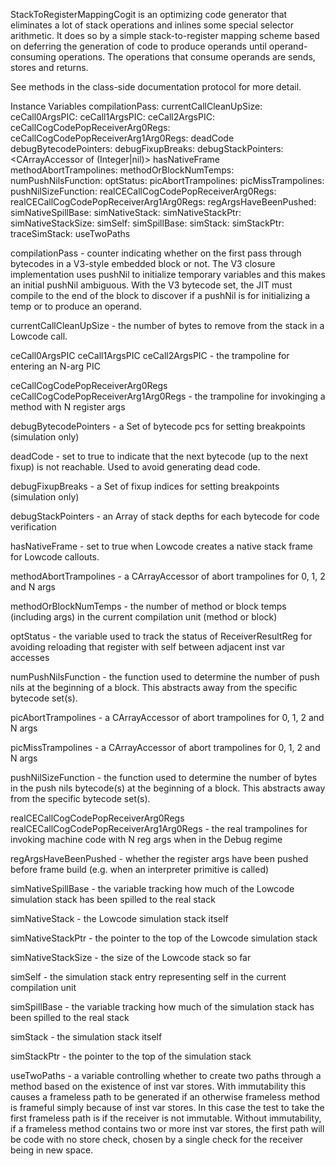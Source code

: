 StackToRegisterMappingCogit is an optimizing code generator that eliminates a lot of stack operations and inlines some special selector arithmetic.  It does so by a simple stack-to-register mapping scheme based on deferring the generation of code to produce operands until operand-consuming operations.  The operations that consume operands are sends, stores and returns.

See methods in the class-side documentation protocol for more detail.

Instance Variables
	compilationPass:								<Integer>
	currentCallCleanUpSize:						<Integer>
	ceCall0ArgsPIC:									<Integer>
	ceCall1ArgsPIC:									<Integer>
	ceCall2ArgsPIC:									<Integer>
	ceCallCogCodePopReceiverArg0Regs:			<Integer>
	ceCallCogCodePopReceiverArg1Arg0Regs:		<Integer>
	deadCode										<Boolean>
	debugBytecodePointers:						<Set of Integer>
	debugFixupBreaks:								<Set of Integer>
	debugStackPointers:							<CArrayAccessor of (Integer|nil)>
	hasNativeFrame								<Boolean>
	methodAbortTrampolines:						<CArrayAccessor of Integer>
	methodOrBlockNumTemps:						<Integer>
	numPushNilsFunction:							<Symbol>
	optStatus:										<Integer>
	picAbortTrampolines:							<CArrayAccessor of Integer>
	picMissTrampolines:							<CArrayAccessor of Integer>
	pushNilSizeFunction:							<Symbol>
	realCECallCogCodePopReceiverArg0Regs:		<Integer>
	realCECallCogCodePopReceiverArg1Arg0Regs:	<Integer>
	regArgsHaveBeenPushed:						<Boolean>
	simNativeSpillBase:								<Integer>
	simNativeStack:								<CArrayAccessor of CogSimStackNativeEntry>
	simNativeStackPtr:								<Integer>
	simNativeStackSize:							<Integer>
	simSelf:											<CogSimStackEntry>
	simSpillBase:									<Integer>
	simStack:										<CArrayAccessor of CogSimStackEntry>
	simStackPtr:									<Integer>
	traceSimStack:									<Integer>
	useTwoPaths									<Boolean>

compilationPass
	- counter indicating whether on the first pass through bytecodes in a V3-style embedded block or not.  The V3 closure implementation uses pushNil to initialize temporary variables and this makes an initial pushNil ambiguous.  With the V3 bytecode set, the JIT must compile to the end of the block to discover if a pushNil is for initializing a temp or to produce an operand.

currentCallCleanUpSize
	- the number of bytes to remove from the stack in a Lowcode call.

ceCall0ArgsPIC ceCall1ArgsPIC ceCall2ArgsPIC
	- the trampoline for entering an N-arg PIC

ceCallCogCodePopReceiverArg0Regs ceCallCogCodePopReceiverArg1Arg0Regs
	- the trampoline for invokinging a method with N register args
	
debugBytecodePointers
	- a Set of bytecode pcs for setting breakpoints (simulation only)

deadCode
	- set to true to indicate that the next bytecode (up to the next fixup) is not reachable.  Used to avoid generating dead code.

debugFixupBreaks
	- a Set of fixup indices for setting breakpoints (simulation only)

debugStackPointers
	- an Array of stack depths for each bytecode for code verification

hasNativeFrame
	- set to true when Lowcode creates a native stack frame for Lowcode callouts.

methodAbortTrampolines
	- a CArrayAccessor of abort trampolines for 0, 1, 2 and N args

methodOrBlockNumTemps
	- the number of method or block temps (including args) in the current compilation unit (method or block)

optStatus
	- the variable used to track the status of ReceiverResultReg for avoiding reloading that register with self between adjacent inst var accesses

numPushNilsFunction
	- the function used to determine the number of push nils at the beginning of a block.  This abstracts away from the specific bytecode set(s).

picAbortTrampolines
	- a CArrayAccessor of abort trampolines for 0, 1, 2 and N args

picMissTrampolines
	- a CArrayAccessor of abort trampolines for 0, 1, 2 and N args

pushNilSizeFunction
	- the function used to determine the number of bytes in the push nils bytecode(s) at the beginning of a block.  This abstracts away from the specific bytecode set(s).

realCECallCogCodePopReceiverArg0Regs realCECallCogCodePopReceiverArg1Arg0Regs
	- the real trampolines for invoking machine code with N reg args when in the Debug regime

regArgsHaveBeenPushed
	- whether the register args have been pushed before frame build (e.g. when an interpreter primitive is called)

simNativeSpillBase
	- the variable tracking how much of the Lowcode simulation stack has been spilled to the real stack

simNativeStack
	- the Lowcode simulation stack itself

simNativeStackPtr
	- the pointer to the top of the Lowcode simulation stack

simNativeStackSize
	- the size of the Lowcode stack so far

simSelf
	- the simulation stack entry representing self in the current compilation unit

simSpillBase
	- the variable tracking how much of the simulation stack has been spilled to the real stack

simStack
	- the simulation stack itself

simStackPtr
	- the pointer to the top of the simulation stack

useTwoPaths
	- a variable controlling whether to create two paths through a method based on the existence of inst var stores.  With immutability this causes a frameless path to be generated if an otherwise frameless method is frameful simply because of inst var stores.  In this case the test to take the first frameless path is if the receiver is not immutable.  Without immutability, if a frameless method contains two or more inst var stores, the first path will be code with no store check, chosen by a single check for the receiver being in new space.
